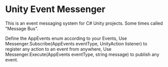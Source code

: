# Unity Event Messenger
This is an event messaging system for C# Unity projects. Some times called "Message Bus".

Define the AppEvents enum according to your Events,
Use Messenger.Subscribe(AppEvents eventType, UnityAction<string> listener) to register any action to an event from anywhere,
Use Messenger.Execute(AppEvents eventType, string message) to publish any event.
